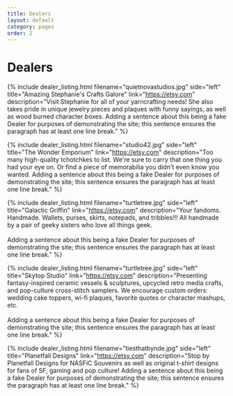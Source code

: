 ```yaml
---
title: Dealers
layout: default
category: pages
order: 2
---
```


# Dealers

{% include dealer_listing.html filename="quietnovastudios.jpg" side="left" title="Amazing Stephanie's Crafts Galore" link="https://etsy.com" description="Visit Stephanie for all of your yarncrafting needs! She also takes pride in unique jewelry pieces and plaques with funny sayings, as well as wood burned character boxes. Adding a sentence about this being a fake Dealer for purposes of demonstrating the site; this sentence ensures the paragraph has at least one line break." %}

{% include dealer_listing.html filename="studio42.jpg" side="left" title="The Wonder Emporium" link="https://etsy.com" description="Too many high-quality tchotchkes to list. We're sure to carry that one thing you had your eye on. Or find a piece of memorabilia you didn't even know you wanted. Adding a sentence about this being a fake Dealer for purposes of demonstrating the site; this sentence ensures the paragraph has at least one line break." %}

{% include dealer_listing.html filename="turtletree.jpg" side="left" title="Galactic Griffin" link="https://etsy.com" description="Your fandoms. Handmade. Wallets, purses, skirts, notepads, and tribbles!!! All handmade by a pair of geeky sisters who love all things geek. <br/><br/> Adding a sentence about this being a fake Dealer for purposes of demonstrating the site; this sentence ensures the paragraph has at least one line break." %}

{% include dealer_listing.html filename="turtletree.jpg" side="left" title="Skytop Studio" link="https://etsy.com" description="Presenting fantasy-inspired ceramic vessels & sculptures, upcycled retro media crafts, and pop-culture cross-stitch samplers. We encourage custom orders: wedding cake toppers, wi-fi plaques, favorite quotes or character mashups, etc. <br/><br/> Adding a sentence about this being a fake Dealer for purposes of demonstrating the site; this sentence ensures the paragraph has at least one line break." %}

{% include dealer_listing.html filename="tiesthatbynde.jpg" side="left" title="Planetfall Designs" link="https://etsy.com" description="Stop by Planetfall Designs for NASFiC Souvenirs as well as original t-shirt designs for fans of SF, gaming and pop culture! Adding a sentence about this being a fake Dealer for purposes of demonstrating the site; this sentence ensures the paragraph has at least one line break." %}
